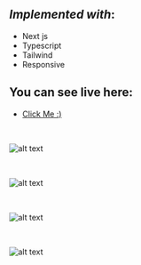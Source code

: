 
## *Implemented with*: 
  - Next js
  - Typescript
  - Tailwind
  - Responsive


## You can see live here:

- [Click Me :)](https://mh77-typescript-next-ecommerce.vercel.app/) 

&nbsp;

![alt text](https://res.cloudinary.com/mh77media/image/upload/v1679755924/github/img-15.png)

&nbsp;

![alt text](https://res.cloudinary.com/mh77media/image/upload/v1679755924/github/img-16.png)

&nbsp;

![alt text](https://res.cloudinary.com/mh77media/image/upload/v1679755924/github/img-17.png)

&nbsp;

![alt text](https://res.cloudinary.com/mh77media/image/upload/v1679755924/github/img-18.png)

